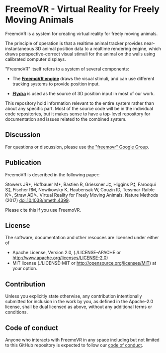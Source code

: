 # FreemoVR - Virtual Reality for Freely Moving Animals

FreemoVR is a system for creating virtual reality for freely moving animals.

The principle of operation is that a realtime animal tracker provides
near-instantaneous 3D animal position data to a realtime rendering engine, which
draws perspective-correct visual stimuli for the animal on the walls using
calibrated computer displays.

"FreemoVR" itself refers to a system of several components:

* The **[FreemoVR engine](https://github.com/strawlab/freemovr_engine)** draws the
visual stimuli, and can use different tracking systems to provide position
input.

* **[Flydra](https://github.com/strawlab/flydra)** is used as the source of 3D
position input in most of our work.

This repository hold information relevant to the entire system rather than about
any specific part. Most of the source code will be in the individual code
repositories, but it makes sense to have a top-level repository for
documentation and issues related to the combined system.

## Discussion

For questions or discussion, please use [the "freemovr" Google
Group](https://groups.google.com/forum/#!forum/freemovr).

## Publication

FreemoVR is described in the following paper:

Stowers JR*, Hofbauer M*, Bastien R, Griessner J⁑, Higgins P⁑, Farooqui S⁑,
Fischer RM, Nowikovsky K, Haubensak W, Couzin ID, Tessmar-Raible K✎, Straw AD✎.
Virtual Reality for Freely Moving Animals. Nature Methods (2017)
[doi:10.1038/nmeth.4399](https://dx.doi.org/10.1038/nmeth.4399).

Please cite this if you use FreemoVR.

## License

The software, documentation and other resouces are licensed under either of

* Apache License, Version 2.0,
  (./LICENSE-APACHE or http://www.apache.org/licenses/LICENSE-2.0)
* MIT license (./LICENSE-MIT or http://opensource.org/licenses/MIT)
  at your option.

## Contribution

Unless you explicitly state otherwise, any contribution intentionally
submitted for inclusion in the work by you, as defined in the Apache-2.0
license, shall be dual licensed as above, without any additional terms or
conditions.

## Code of conduct

Anyone who interacts with FreemoVR in any space including but not limited to
this GitHub repository is expected to follow our [code of
conduct](https://github.com/strawlab/freemovr/blob/master/code_of_conduct.md).
